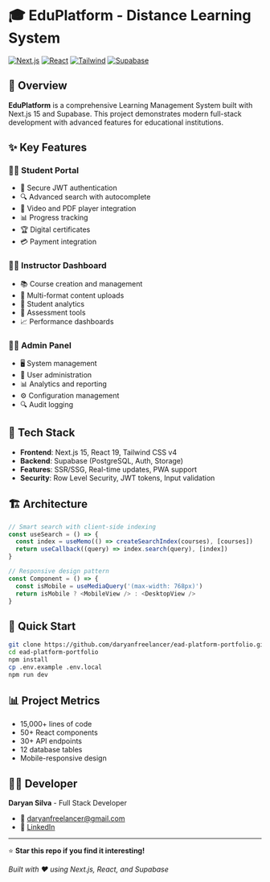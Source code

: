 # 🎓 EduPlatform - Distance Learning System

[![Next.js](https://img.shields.io/badge/Next.js-15-black?style=for-the-badge&logo=next.js)](https://nextjs.org/)
[![React](https://img.shields.io/badge/React-19-61DAFB?style=for-the-badge&logo=react)](https://reactjs.org/)
[![Tailwind](https://img.shields.io/badge/Tailwind-4.0-38B2AC?style=for-the-badge&logo=tailwind-css)](https://tailwindcss.com/)
[![Supabase](https://img.shields.io/badge/Supabase-3ECF8E?style=for-the-badge&logo=supabase)](https://supabase.com/)

## 🌟 Overview

**EduPlatform** is a comprehensive Learning Management System built with Next.js 15 and Supabase. This project demonstrates modern full-stack development with advanced features for educational institutions.

## ✨ Key Features

### 👨‍🎓 Student Portal
- 🔐 Secure JWT authentication
- 🔍 Advanced search with autocomplete
- 🎥 Video and PDF player integration
- 📊 Progress tracking
- 🏆 Digital certificates
- 💳 Payment integration

### 👨‍🏫 Instructor Dashboard  
- 📚 Course creation and management
- 📁 Multi-format content uploads
- 👥 Student analytics
- 📝 Assessment tools
- 📈 Performance dashboards

### 👨‍💼 Admin Panel
- 🖥️ System management
- 👤 User administration
- 📊 Analytics and reporting
- ⚙️ Configuration management
- 🔍 Audit logging

## 🚀 Tech Stack

- **Frontend**: Next.js 15, React 19, Tailwind CSS v4
- **Backend**: Supabase (PostgreSQL, Auth, Storage)
- **Features**: SSR/SSG, Real-time updates, PWA support
- **Security**: Row Level Security, JWT tokens, Input validation

## 🏗️ Architecture

```javascript
// Smart search with client-side indexing
const useSearch = () => {
  const index = useMemo(() => createSearchIndex(courses), [courses])
  return useCallback((query) => index.search(query), [index])
}

// Responsive design pattern
const Component = () => {
  const isMobile = useMediaQuery('(max-width: 768px)')
  return isMobile ? <MobileView /> : <DesktopView />
}
```

## 🚦 Quick Start

```bash
git clone https://github.com/daryanfreelancer/ead-platform-portfolio.git
cd ead-platform-portfolio
npm install
cp .env.example .env.local
npm run dev
```

## 📊 Project Metrics

- 15,000+ lines of code
- 50+ React components  
- 30+ API endpoints
- 12 database tables
- Mobile-responsive design

## 👨‍💻 Developer

**Daryan Silva** - Full Stack Developer

- 📧 [daryanfreelancer@gmail.com](mailto:daryanfreelancer@gmail.com)
- 💼 [LinkedIn](https://linkedin.com/in/daryansilva)

---

⭐ **Star this repo if you find it interesting!**

*Built with ❤️ using Next.js, React, and Supabase*
